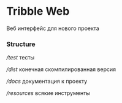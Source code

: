 # Tribble Web

Веб интерфейс для нового проекта

### Structure

_/test_ тесты

_/dist_ конечная скомпилированная версия

_/docs_ документация к проекту

_/resources_ всякие инструменты


